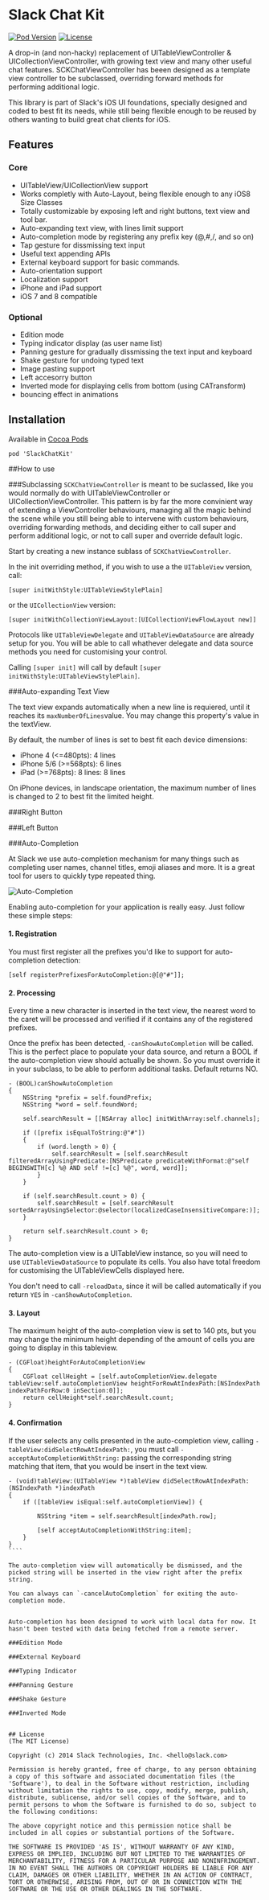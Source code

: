 Slack Chat Kit
=============================================
[![Pod Version](http://img.shields.io/cocoapods/v/SlackChatKit.svg)](https://cocoadocs.org/docsets/SlackChatKit)
[![License](http://img.shields.io/badge/license-MIT-blue.svg)](http://opensource.org/licenses/MIT)

A drop-in (and non-hacky) replacement of UITableViewController & UICollectionViewController, with growing text view and many other useful chat features. SCKChatViewController has beeen designed as a template view controller to be subclassed, overriding forward methods for performing additional logic.

This library is part of Slack's iOS UI foundations, specially designed and coded to best fit its needs, while still being flexible enough to be reused by others wanting to build great chat clients for iOS.

## Features

### Core
- UITableView/UICollectionView support
- Works completly with Auto-Layout, being flexible enough to any iOS8 Size Classes
- Totally customizable by exposing left and right buttons, text view and tool bar.
- Auto-expanding text view, with lines limit support
- Auto-completion mode by registering any prefix key (@,#,/, and so on)
- Tap gesture for dissmissing text input
- Useful text appending APIs
- External keyboard support for basic commands.
- Auto-orientation support
- Localization support
- iPhone and iPad support
- iOS 7 and 8 compatible

### Optional
- Edition mode
- Typing indicator display (as user name list)
- Panning gesture for gradually dissmissing the text input and keyboard
- Shake gesture for undoing typed text
- Image pasting support
- Left accesorry button
- Inverted mode for displaying cells from bottom (using CATransform)
- bouncing effect in animations

## Installation

Available in [Cocoa Pods](http://cocoapods.org/?q=SlackChatKit)
```
pod 'SlackChatKit'
```

##How to use

###Subclassing
`SCKChatViewController` is meant to be suclassed, like you would normally do with UITableViewController or UICollectionViewController. This pattern is by far the more convinient way of extending a ViewController behaviours, managing all the magic behind the scene while you still being able to intervene with custom behaviours, overriding forwarding methods, and deciding either to call super and  perform additional logic, or not to call super and override default logic.

Start by creating a new instance sublass of `SCKChatViewController`.

In the init overriding method, if you wish to use a the `UITableView` version, call:
```
[super initWithStyle:UITableViewStylePlain]
```

or the `UICollectionView` version:
```
[super initWithCollectionViewLayout:[UICollectionViewFlowLayout new]]
```


Protocols like `UITableViewDelegate` and `UITableViewDataSource` are already setup for you. You will be able to call whathever delegate and data source methods you need for customising your control.

Calling `[super init]` will call by default `[super initWithStyle:UITableViewStylePlain]`.


###Auto-expanding Text View

The text view expands automatically when a new line is requiered, until it reaches its `maxNumberOfLines`value. You may change this property's value in the textView.

By default, the number of lines is set to best fit each device dimensions:
- iPhone 4      (<=480pts): 4 lines
- iPhone 5/6    (>=568pts): 6 lines
- iPad          (>=768pts): 8 lines: 8 lines

On iPhone devices, in landscape orientation, the maximum number of lines is changed to 2 to best fit the limited height.

###Right Button

###Left Button

###Auto-Completion

At Slack we use auto-completion mechanism for many things such as completing user names, channel titles, emoji aliases and more. It is a great tool for users to quickly type repeated thing.

![Auto-Completion](Screenshots/screenshot_auto-completion.png)

Enabling auto-completion for your application is really easy.
Just follow these simple steps:

#### 1. Registration
You must first register all the prefixes you'd like to support for auto-completion detection:
````
[self registerPrefixesForAutoCompletion:@[@"#"]];
````

#### 2. Processing
Every time a new character is inserted in the text view, the nearest word to the caret will be processed and verified if it contains any of the registered prefixes.

Once the prefix has been detected, `-canShowAutoCompletion` will be called. This is the perfect place to populate your data source, and return a BOOL if the auto-completion view should actually be shown. So you must override it in your subclass, to be able to perform additional tasks. Default returns NO.

````
- (BOOL)canShowAutoCompletion
{
    NSString *prefix = self.foundPrefix;
    NSString *word = self.foundWord;
    
    self.searchResult = [[NSArray alloc] initWithArray:self.channels];
    
    if ([prefix isEqualToString:@"#"])
    {
        if (word.length > 0) {
            self.searchResult = [self.searchResult filteredArrayUsingPredicate:[NSPredicate predicateWithFormat:@"self BEGINSWITH[c] %@ AND self !=[c] %@", word, word]];
        }
    }

    if (self.searchResult.count > 0) {
        self.searchResult = [self.searchResult sortedArrayUsingSelector:@selector(localizedCaseInsensitiveCompare:)];
    }
    
    return self.searchResult.count > 0;
}
````

The auto-completion view is a UITableView instance, so you will need to use `UITableViewDataSource` to populate its cells. You also have total freedom for customising the UITableViewCells displayed here.

You don't need to call `-reloadData`, since it will be called automatically if you return `YES` in `-canShowAutoCompletion`.

#### 3. Layout

The maximum height of the auto-completion view is set to 140 pts, but you may change the minimum height depending of the amount of cells you are going to display in this tableview.

````
- (CGFloat)heightForAutoCompletionView
{
    CGFloat cellHeight = [self.autoCompletionView.delegate tableView:self.autoCompletionView heightForRowAtIndexPath:[NSIndexPath indexPathForRow:0 inSection:0]];
    return cellHeight*self.searchResult.count;
}
````

#### 4. Confirmation

If the user selects any cells presented in the auto-completion view, calling `-tableView:didSelectRowAtIndexPath:`, you must call `-acceptAutoCompletionWithString:` passing the corresponding string matching that item, that you would be insert in the text view.

`````
- (void)tableView:(UITableView *)tableView didSelectRowAtIndexPath:(NSIndexPath *)indexPath
{
    if ([tableView isEqual:self.autoCompletionView]) {
        
        NSString *item = self.searchResult[indexPath.row];
        
        [self acceptAutoCompletionWithString:item];
    }
}
````

The auto-completion view will automatically be dismissed, and the picked string will be inserted in the view right after the prefix string.

You can always can `-cancelAutoCompletion` for exiting the auto-completion mode.


Auto-completion has been designed to work with local data for now. It hasn't been tested with data being fetched from a remote server.

###Edition Mode

###External Keyboard

###Typing Indicator

###Panning Gesture

###Shake Gesture

###Inverted Mode


## License
(The MIT License)

Copyright (c) 2014 Slack Technologies, Inc. <hello@slack.com>

Permission is hereby granted, free of charge, to any person obtaining a copy of this software and associated documentation files (the 'Software'), to deal in the Software without restriction, including without limitation the rights to use, copy, modify, merge, publish, distribute, sublicense, and/or sell copies of the Software, and to permit persons to whom the Software is furnished to do so, subject to the following conditions:

The above copyright notice and this permission notice shall be included in all copies or substantial portions of the Software.

THE SOFTWARE IS PROVIDED 'AS IS', WITHOUT WARRANTY OF ANY KIND, EXPRESS OR IMPLIED, INCLUDING BUT NOT LIMITED TO THE WARRANTIES OF MERCHANTABILITY, FITNESS FOR A PARTICULAR PURPOSE AND NONINFRINGEMENT. IN NO EVENT SHALL THE AUTHORS OR COPYRIGHT HOLDERS BE LIABLE FOR ANY CLAIM, DAMAGES OR OTHER LIABILITY, WHETHER IN AN ACTION OF CONTRACT, TORT OR OTHERWISE, ARISING FROM, OUT OF OR IN CONNECTION WITH THE SOFTWARE OR THE USE OR OTHER DEALINGS IN THE SOFTWARE.
